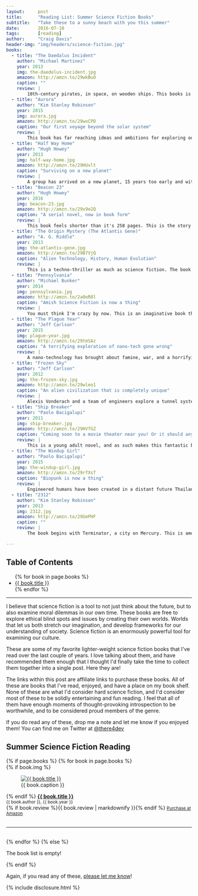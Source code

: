 ```yaml
---
layout:     post
title:      "Reading List: Summer Science Fiction Books"
subtitle:   "Take these to a sunny beach with you this summer"
date:       2016-07-10
tags:       [reading]
author:     "Craig Davis"
header-img: "img/headers/science-fiction.jpg"
books:
  - title: "The Daedalus Incident"
    author: "Michael Martinez"
    year: 2013
    img: the-daedelus-incident.jpg
    amazon: http://amzn.to/29wkBuO
    caption: ""
    review: |
        18th-century pirates, in space, on wooden ships. This books is the most inventive and interesting science fiction that I've read in a long time. It's crazy, and boisterous, and wonderful. This is a fantastic book for summer reading. The story tells how our distant future overlaps with a past from an alternate time line, and how these two stories intertwine and overlap. The entire trilogy is worth reading, and this is the one to start. I really don't want to ruin too much - but if you're in for a really interesting and non-traditional science fiction story, this is a seafaring space odyssey that you'll certainly enjoy.
  - title: "Aurora"
    author: "Kim Stanley Robinson"
    year: 2015
    img: aurora.jpg
    amazon: http://amzn.to/29woCPD
    caption: "Our first voyage beyond the solar system"
    review: |
        This book has far reaching ideas and ambitions for exploring our society. Generations ago, a ship was launched to the Tau Ceti system to setup colonies in a habitable system. This books starts with the generation that will finally arrive. We loosely follow the explorations of Freya, the daughter of the chief engineer. She travels throughout the ship, and provides us a way to see the struggles of this microcosm of humans. The book has a few pacing issues, but the stories overcome this and are human and interesting. The challenges that this group faces and the questions of what it means to have a home have stayed with me far longer than many of the books I've read recently.
  - title: "Half Way Home"
    author: "Hugh Howey"
    year: 2013
    img: half-way-home.jpg
    amazon: http://amzn.to/29HUvlt
    caption: "Surviving on a new planet"
    review: |
        A group has arrived on a new planet, 15 years too early and with only half of their training. An ad-hoc leader named Porter struggles as he realizes his responsibilities on this world. A second group explores the world, and begins to uncover the truth of why they are on the planet. This one is written like a screenplay, with good pacing, rapid character development, and a narrative story that moves along quickly. This is a quick and enjoyable read.
  - title: "Beacon 23"
    author: "Hugh Howey"
    year: 2016
    img: beacon-23.jpg
    amazon: http://amzn.to/29x9e2Q
    caption: "A serial novel, now in book form"
    review: |
        This book feels shorter than it's 258 pages. This is the story of a lighthouse operator that operates outside of an asteroid field along an important trade route. He lives and works in this isolated part of the galaxy, far from the wars that are raging across other inhabited systems. He struggles with his own sanity, his history, and his role that he plays in the future of humankind. This is an unexpected book that delves into his psyche as much as the science. It's a little dark, but the humor and love story that are carried throughout the novel keep it from being too gloomy.
  - title: "The Origin Mystery (The Atlantis Gene)"
    author: "A. G. Riddle"
    year: 2013
    img: the-atlantis-gene.jpg
    amazon: http://amzn.to/29B7VjQ
    caption: "Alien Technology, History, Human Evolution"
    review: |
        This is a techno-thriller as much as science fiction. The book struggles a little with similar characters that I had to work to keep track of, and this certainly feels like an authors early work. But the storyline is original and interesting, involving genetic research, the history of human, and the possibilities of vast changes in the near future. This is all set in Indiana Jones style adventuring, kidnapping, and diabolical villains and secret societies. It all adds up to light and fast paced storytelling that I thoroughly enjoyed.
  - title: "Pennsylvania"
    author: "Michael Bunker"
    year: 2014
    img: pennsylvania.jpg
    amazon: http://amzn.to/2a0eR8l
    caption: "Amish Science Fiction is now a thing"
    review: |
        You must think I'm crazy by now. This is an imaginative book that examines our interaction with technology. This is a solid story that takes the protagonist to New Pennsylvania, where the Amish will help settle this new world. This story of settlement is has great characters, a little humor, and a fascinating storyline as the protagonist struggles to find his place and the truth about this new reality.
  - title: "The Plague Year"
    author: "Jeff Carlson"
    year: 2015
    img: plague-year.jpg
    amazon: http://amzn.to/29tmSAz
    caption: "A terrifying exploration of nano-tech gone wrong"
    review: |
        A nano-technology has brought about famine, war, and a horrifying future. Jeff Carlson writes thoroughly enjoyable novels, and while not being among some list of Great Works of Literature, this is a fun book. The main characters go on adventures amongst a civil war and collapsed civilization to uncover the truth about this plague. We meet interesting pockets of survivors and explore the challenges that we will all face when this civilization finally falls apart. This is book one of a trilogy, and the entire collection is worth reading. This book in particular will make a really exciting movie - and that alone makes it perfect for this list.
  - title: "Frozen Sky"
    author: "Jeff Carlson"
    year: 2012
    img: the-frozen-sky.jpg
    amazon: http://amzn.to/29wleo1
    caption: "An alien civilization that is completely unique"
    review: |
        Alexis Vonderach and a team of engineers explore a tunnel system under the ice of Europa. They discover hieroglyphics and an unfathomably strange civilization. It is rare that an author can create an interesting alien civilization that it not anthropomorphic - an alien that is completely alien and yet we as readers can empathize with. This book captured me, and I read the full trilogy. There's some great science in both the space travel and in the technology to explore Europa and the details are interesting without being overly detailed. This started as a short story and there are some leaps and details made that do feel like filler material. But, the overall quality and impression of this book make it a great summer read.
  - title: "Ship Breaker"
    author: "Paolo Bacigalupi"
    year: 2011
    img: ship-breaker.jpg
    amazon: http://amzn.to/29HVfGZ
    caption: "Coming soon to a movie theater near you! Or it should anyway..."
    review: |
        This is a young adult novel, and as such makes this fantastic beach reading! This isn't a complicated book, and is science fiction almost entirely because of its setting in the dystopian future. In the US Gulf Coast region, abandoned oil tankers are being dismantled for parts. This is the story of a young ship breaker that discovers a boat and a young woman held captive on it. I won't ruin the rest. Bacigalupi does a great job looking at the extreme poverty of the ship breakers, and tells a worthwhile tale of adventure.
  - title: "The Windup Girl"
    author: "Paolo Bacigalupi"
    year: 2015
    img: the-windup-girl.jpg
    amazon: http://amzn.to/29rfXsT
    caption: "Biopunk is now a thing"
    review: |
        Engineered humans have been created in a distant future Thailand, where industrial society has come crashing down among energy shortages, poverty, and agricultural blight. Calories have become the new currency and measure of wealth, and the gene hacking empires rule the world. This book is gritty and grim, and is the first book I've read in a long time that feels like early William Gibson. This book has a complex plot, and complex characters, and forced me to read it over almost a year. I needed time to process it. This post-oil world is fascinating, and his world building is top-notch. The book has several overlapping story lines, and exists in this rich future history that feels both real and authentic. This book is currently a single novel, but leaves enough story open to either frustrate the reader, or excite us for a possible trilogy.
  - title: "2312"
    author: "Kim Stanley Robinson"
    year: 2013
    img: 2312.jpg
    amazon: http://amzn.to/29GmPHF
    caption: ""
    review: |
        The book begins with Terminator, a city on Mercury. This is among the harder science fiction on the list, for it is based on world building technology and the technology plays a larger roll in the story. The detailed construction of this world is fascinating to me, and serves as a great backdrop for the story of mystery and investigation. This isn't a book to be taken on lightly, it drags on at times. His exploration of what Earth may be like in 300 years feels authentic. Overall the science and the world building kept this one on my list.

---
```


## Table of Contents

<ul>
{% for book in page.books %}
    <li><a href="#{{ book.title | slugify }}">{{ book.title }}</a></li>
{% endfor %}
</ul>
<hr>

I believe that science fiction is a tool to not just think about the future, but to also examine moral dilemmas in our own time. These books are free to explore ethical blind spots and issues by creating their own worlds. Worlds that let us both stretch our imagination, and develop frameworks for our understanding of society. Science fiction is an enormously powerful tool for examining our culture.

These are some of my favorite lighter-weight science fiction books that I've read over the last couple of years. I love talking about them, and have recommended them enough that I thought I'd finally take the time to collect them together into a single post. Here they are!

The links within this post are affiliate links to purchase these books. All of these are books that I've read, enjoyed, and have a place on my book shelf. None of these are what I'd consider hard science fiction, and I'd consider most of these to be solidly entertaining and fun reading. I feel that all of them have enough moments of thought-provoking introspection to be worthwhile, and to be considered proud members of the genre.

If you do read any of these, drop me a note and let me know if you enjoyed them! You can find me on Twitter at [@there4dev](https://twitter.com/There4Dev)

## Summer Science Fiction Reading

<div class="review">
{% if page.books %}
{% for book in page.books %}
    <div class="review-book" id="{{ book.title | slugify }}" >
        {% if book.img %}
        <figure>
            <a href="{{ book.amazon }}" title="Amazon: {{ book.title }}"><img src="/img/posts/summer-science-fiction/{{ book.img }}" alt="{{ book.title }}"></a>
            <figcaption>{{ book.caption }}</figcaption>
        </figure>
        {% endif %}
        <strong><a href="{{ book.amazon }}" title="Amazon: {{ book.title }}">{{ book.title }}</a></strong><br>
        <small>{{ book.author }}, {{ book.year }}</small><br>
        {% if book.review %}{{ book.review | markdownify }}{% endif %}
        <small><a href="{{ book.amazon }}" title="Amazon: {{ book.title }}">Purchase at Amazon</a></small>
    </div>
    <hr style="clear: both; margin: 30px 0;">
{% endfor %}
{% else %}
    <p>The book list is empty!</p>
{% endif %}
</div>

Again, if you read any of these, <a href="https://twitter.com/There4Dev">please let me know</a>!

{% include disclosure.html %}
